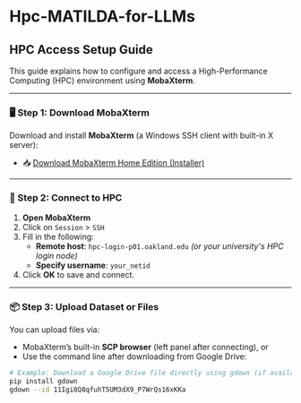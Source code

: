 # Hpc-MATILDA-for-LLMs
## HPC Access Setup Guide

This guide explains how to configure and access a High-Performance Computing (HPC) environment using **MobaXterm**.

---

### 🖥 Step 1: Download MobaXterm

Download and install **MobaXterm** (a Windows SSH client with built-in X server):

- 📥 [Download MobaXterm Home Edition (Installer)](https://mobaxterm.mobatek.net/download-home-edition.html)

---

### 🔐 Step 2: Connect to HPC

1. **Open MobaXterm**
2. Click on `Session` > `SSH`
3. Fill in the following:
   - **Remote host**: `hpc-login-p01.oakland.edu` *(or your university's HPC login node)*
   - **Specify username**: `your_netid`
4. Click **OK** to save and connect.

---

### 📦 Step 3: Upload Dataset or Files

You can upload files via:
- MobaXterm’s built-in **SCP browser** (left panel after connecting), or
- Use the command line after downloading from Google Drive:

```bash
# Example: Download a Google Drive file directly using gdown (if available)
pip install gdown
gdown --id 11Igi8Q8qfuhT5UM3dX9_P7WrQs16xKKa

